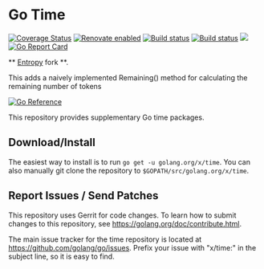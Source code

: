 # Go Time

[![Coverage Status](https://coveralls.io/repos/github/xplorfin/time/badge.svg?branch=master)](https://coveralls.io/github/xplorfin/time?branch=master)
[![Renovate enabled](https://img.shields.io/badge/renovate-enabled-brightgreen.svg)](https://app.renovatebot.com/dashboard#github/xplorfin/time)
[![Build status](https://github.com/xplorfin/time/workflows/test/badge.svg)](https://github.com/xplorfin/time/actions?query=workflow%3Atest)
[![Build status](https://github.com/xplorfin/time/workflows/goreleaser/badge.svg)](https://github.com/xplorfin/time/actions?query=workflow%3Agoreleaser)
[![](https://godoc.org/github.com/xplorfin/time?status.svg)](https://pkg.go.dev/github.com/xplorfin/time)
[![Go Report Card](https://goreportcard.com/badge/github.com/xplorfin/time)](https://goreportcard.com/report/github.com/xplorfin/time)

** [Entropy](https://entropy.rocks) fork **. 

This adds a naively implemented Remaining() method for calculating the remaining number of tokens 

[![Go Reference](https://pkg.go.dev/badge/golang.org/x/time.svg)](https://pkg.go.dev/golang.org/x/time)

This repository provides supplementary Go time packages.

## Download/Install

The easiest way to install is to run `go get -u golang.org/x/time`. You can
also manually git clone the repository to `$GOPATH/src/golang.org/x/time`.

## Report Issues / Send Patches

This repository uses Gerrit for code changes. To learn how to submit changes to
this repository, see https://golang.org/doc/contribute.html.

The main issue tracker for the time repository is located at
https://github.com/golang/go/issues. Prefix your issue with "x/time:" in the
subject line, so it is easy to find.
